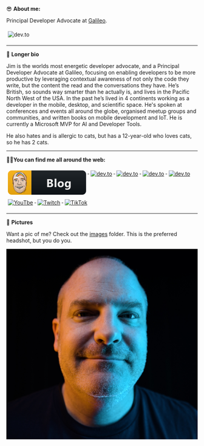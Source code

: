 😎 **About me:**

Principal Developer Advocate at [Galileo](https://www.galileo.ai).

<img src="https://raw.githubusercontent.com/jimbobbennett/ColoredBadges/main/svg/pronouns/hehim.svg" alt="dev.to" style="vertical-align:top; margin:6px 4px">

---

🥱 **Longer bio**

Jim is the worlds most energetic developer advocate, and a Principal Developer Advocate at Galileo, focusing on enabling developers to be more productive by leveraging contextual awareness of not only the code they write, but the content the read and the conversations they have. He’s British, so sounds way smarter than he actually is, and lives in the Pacific North West of the USA. In the past he’s lived in 4 continents working as a developer in the mobile, desktop, and scientific space. He's spoken at conferences and events all around the globe, organised meetup groups and communities, and written books on mobile development and IoT. He is currently a Microsoft MVP for AI and Developer Tools.

He also hates and is allergic to cats, but has a 12-year-old who loves cats, so he has 2 cats.

---

👨‍💻**You can find me all around the web:**

<a href="https://jimbobbennett.dev">
  <img src="https://raw.githubusercontent.com/jimbobbennett/ColoredBadges/main/svg/jim/blog.svg" alt="dev.to" style="vertical-align:top; margin:6px 4px">
</a>
<a href="https://twitter.com/jimbobbennett">
  <img src="https://raw.githubusercontent.com/jimbobbennett/ColoredBadges/main/svg/social/twitter.svg" alt="dev.to" style="vertical-align:top; margin:6px 4px">
</a>
<a href="https://instagram.com/jimbobbennett">
  <img src="https://raw.githubusercontent.com/jimbobbennett/ColoredBadges/main/svg/social/instagram.svg" alt="dev.to" style="vertical-align:top; margin:6px 4px">
</a>
<a href="https://linkedin.com/in/jimbobbennett">
  <img src="https://raw.githubusercontent.com/jimbobbennett/ColoredBadges/main/svg/social/linkedin.svg" alt="dev.to" style="vertical-align:top; margin:6px 4px">
</a>
<a href="https://dev.to/jimbobbennett">
  <img src="https://raw.githubusercontent.com/jimbobbennett/ColoredBadges/main/svg/blogs/devto.svg" alt="dev.to" style="vertical-align:top; margin:6px 4px">
</a>
<a href="https://aka.ms/jim/youtube">
  <img src="https://raw.githubusercontent.com/jimbobbennett/ColoredBadges/main/svg/streaming/youtube.svg" alt="YouTbe" style="vertical-align:top; margin:6px 4px">
</a>
<a href="https://twitch.com/jimbobbennett">
  <img src="https://raw.githubusercontent.com/jimbobbennett/ColoredBadges/main/svg/streaming/twitch.svg" alt="Twitch" style="vertical-align:top; margin:6px 4px">
</a>
<a href="https://www.tiktok.com/@jimbobbennett">
  <img src="https://raw.githubusercontent.com/jimbobbennett/ColoredBadges/main/svg/social/tiktok.svg" alt="TikTok" style="vertical-align:top; margin:6px 4px">
</a>

---

📸 **Pictures**

Want a pic of me? Check out the [images](./images) folder. This is the preferred headshot, but you do you.

![Photo of Jim](./images/LGPC_JimBennett_Portrait11_square.jpg)
